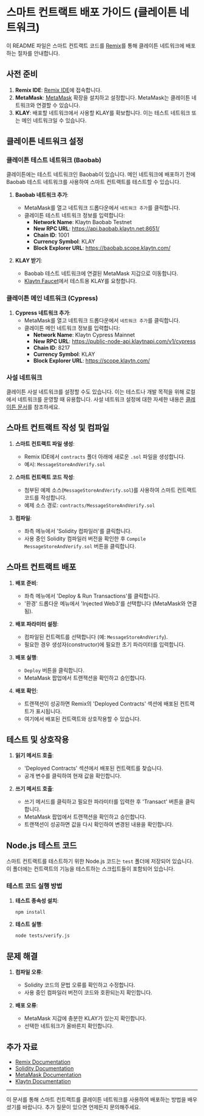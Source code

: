 # 스마트 컨트랙트 배포 가이드 (클레이튼 네트워크)

이 README 파일은 스마트 컨트랙트 코드를 [Remix](https://remix.ethereum.org)를 통해 클레이튼 네트워크에 배포하는 절차를 안내합니다.

## 사전 준비

1. **Remix IDE**: [Remix IDE](https://remix.ethereum.org)에 접속합니다.
2. **MetaMask**: [MetaMask](https://metamask.io/) 확장을 설치하고 설정합니다. MetaMask는 클레이튼 네트워크와 연결할 수 있습니다.
3. **KLAY**: 배포할 네트워크에서 사용할 KLAY를 확보합니다. 이는 테스트 네트워크 또는 메인 네트워크일 수 있습니다.

## 클레이튼 네트워크 설정

### 클레이튼 테스트 네트워크 (Baobab)

클레이튼에는 테스트 네트워크인 Baobab이 있습니다. 메인 네트워크에 배포하기 전에 Baobab 테스트 네트워크를 사용하여 스마트 컨트랙트를 테스트할 수 있습니다.

1. **Baobab 네트워크 추가**:
   - MetaMask를 열고 네트워크 드롭다운에서 `네트워크 추가`를 클릭합니다.
   - 클레이튼 테스트 네트워크 정보를 입력합니다:
      - **Network Name**: Klaytn Baobab Testnet
      - **New RPC URL**: https://api.baobab.klaytn.net:8651/
      - **Chain ID**: 1001
      - **Currency Symbol**: KLAY
      - **Block Explorer URL**: https://baobab.scope.klaytn.com/

2. **KLAY 받기**:
   - Baobab 테스트 네트워크에 연결된 MetaMask 지갑으로 이동합니다.
   - [Klaytn Faucet](https://baobab.wallet.klaytn.foundation/faucet)에서 테스트용 KLAY를 요청합니다.

### 클레이튼 메인 네트워크 (Cypress)

1. **Cypress 네트워크 추가**:
   - MetaMask를 열고 네트워크 드롭다운에서 `네트워크 추가`를 클릭합니다.
   - 클레이튼 메인 네트워크 정보를 입력합니다:
      - **Network Name**: Klaytn Cypress Mainnet
      - **New RPC URL**: https://public-node-api.klaytnapi.com/v1/cypress
      - **Chain ID**: 8217
      - **Currency Symbol**: KLAY
      - **Block Explorer URL**: https://scope.klaytn.com/

### 사설 네트워크

클레이튼 사설 네트워크를 설정할 수도 있습니다. 이는 테스트나 개발 목적을 위해 로컬에서 네트워크를 운영할 때 유용합니다. 사설 네트워크 설정에 대한 자세한 내용은 [클레이튼 문서](https://docs.klaytn.foundation/)를 참조하세요.

## 스마트 컨트랙트 작성 및 컴파일

1. **스마트 컨트랙트 파일 생성**:
   - Remix IDE에서 `contracts` 폴더 아래에 새로운 `.sol` 파일을 생성합니다.
   - 예시: `MessageStoreAndVerify.sol`

2. **스마트 컨트랙트 코드 작성**:
   - 첨부된 예제 소스(`MessageStoreAndVerify.sol`)를 사용하여 스마트 컨트랙트 코드를 작성합니다.
   - 예제 소스 경로: `contracts/MessageStoreAndVerify.sol`

3. **컴파일**:
   - 좌측 메뉴에서 'Solidity 컴파일러'를 클릭합니다.
   - 사용 중인 Solidity 컴파일러 버전을 확인한 후 `Compile MessageStoreAndVerify.sol` 버튼을 클릭합니다.

## 스마트 컨트랙트 배포

1. **배포 준비**:
   - 좌측 메뉴에서 'Deploy & Run Transactions'를 클릭합니다.
   - '환경' 드롭다운 메뉴에서 'Injected Web3'를 선택합니다 (MetaMask와 연결됨).

2. **배포 파라미터 설정**:
   - 컴파일된 컨트랙트를 선택합니다 (예: `MessageStoreAndVerify`).
   - 필요한 경우 생성자(constructor)에 필요한 초기 파라미터를 입력합니다.

3. **배포 실행**:
   - `Deploy` 버튼을 클릭합니다.
   - MetaMask 팝업에서 트랜잭션을 확인하고 승인합니다.

4. **배포 확인**:
   - 트랜잭션이 성공하면 Remix의 'Deployed Contracts' 섹션에 배포된 컨트랙트가 표시됩니다.
   - 여기에서 배포된 컨트랙트와 상호작용할 수 있습니다.

## 테스트 및 상호작용

1. **읽기 메서드 호출**:
   - 'Deployed Contracts' 섹션에서 배포된 컨트랙트를 찾습니다.
   - 공개 변수를 클릭하여 현재 값을 확인합니다.

2. **쓰기 메서드 호출**:
   - 쓰기 메서드를 클릭하고 필요한 파라미터를 입력한 후 'Transact' 버튼을 클릭합니다.
   - MetaMask 팝업에서 트랜잭션을 확인하고 승인합니다.
   - 트랜잭션이 성공하면 값을 다시 확인하여 변경된 내용을 확인합니다.

## Node.js 테스트 코드

스마트 컨트랙트를 테스트하기 위한 Node.js 코드는 `test` 폴더에 저장되어 있습니다. 이 폴더에는 컨트랙트의 기능을 테스트하는 스크립트들이 포함되어 있습니다.

### 테스트 코드 실행 방법

1. **테스트 종속성 설치**:
    ```sh
    npm install
    ```

2. **테스트 실행**:
    ```sh
   node tests/verify.js
    ```

## 문제 해결

1. **컴파일 오류**:
   - Solidity 코드의 문법 오류를 확인하고 수정합니다.
   - 사용 중인 컴파일러 버전이 코드와 호환되는지 확인합니다.

2. **배포 오류**:
   - MetaMask 지갑에 충분한 KLAY가 있는지 확인합니다.
   - 선택한 네트워크가 올바른지 확인합니다.

## 추가 자료

- [Remix Documentation](https://remix-ide.readthedocs.io/)
- [Solidity Documentation](https://docs.soliditylang.org/)
- [MetaMask Documentation](https://metamask.io/faqs.html)
- [Klaytn Documentation](https://docs.klaytn.foundation/)

---

이 문서를 통해 스마트 컨트랙트를 클레이튼 네트워크를 사용하여 배포하는 방법을 배우셨기를 바랍니다. 추가 질문이 있으면 언제든지 문의해주세요.